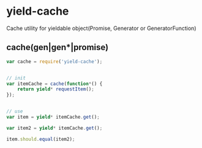 # yield-cache

Cache utility for yieldable object(Promise, Generator or GeneratorFunction)


## cache(gen|gen*|promise)


```js
var cache = require('yield-cache');


// init
var itemCache = cache(function*() {
    return yield* requestItem();
});


// use
var item = yield* itemCache.get();

var item2 = yield* itemCache.get();

item.should.equal(item2);
```
